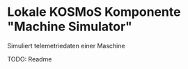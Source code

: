 # Lokale KOSMoS Komponente "Machine Simulator"

Simuliert telemetriedaten einer Maschine


TODO: Readme